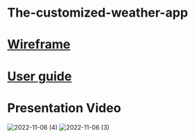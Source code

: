 # The-customized-weather-app
# [Wireframe](https://github.com/group-4-SpiderMan/The-customized-weather-app/blob/main/Wireframe.md)
# [User guide](https://github.com/group-4-SpiderMan/The-customized-weather-app/blob/main/User%20Guide.md)
# Presentation Video
![2022-11-06 (4)](https://user-images.githubusercontent.com/109771382/201088097-99c4546b-981e-48c8-ac60-9f71ca063655.png)
![2022-11-06 (3)](https://user-images.githubusercontent.com/109771382/201088132-a7708cdd-095c-41b5-94b2-1899d8c80b44.png)

